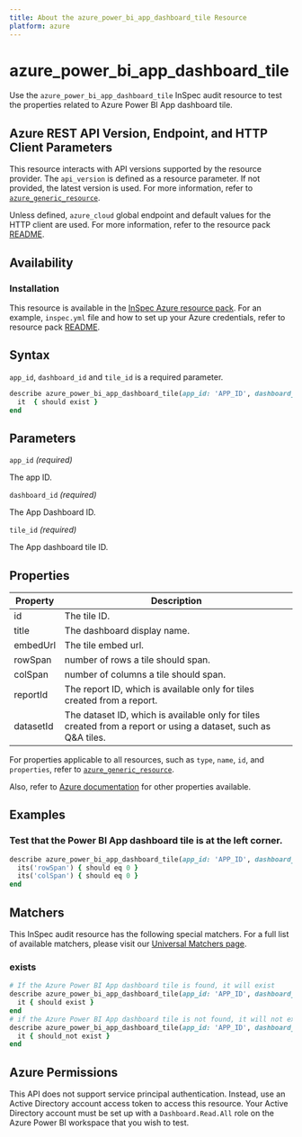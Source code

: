 ```yaml
---
title: About the azure_power_bi_app_dashboard_tile Resource
platform: azure
---
```


# azure_power_bi_app_dashboard_tile

Use the `azure_power_bi_app_dashboard_tile` InSpec audit resource to test the properties related to Azure Power BI App dashboard tile.

## Azure REST API Version, Endpoint, and HTTP Client Parameters

This resource interacts with API versions supported by the resource provider. The `api_version` is defined as a resource parameter.
If not provided, the latest version is used. For more information, refer to [`azure_generic_resource`](azure_generic_resource.md).

Unless defined, `azure_cloud` global endpoint and default values for the HTTP client are used. For more information, refer to the resource pack [README](../../README.md).

## Availability

### Installation

This resource is available in the [InSpec Azure resource pack](https://github.com/inspec/inspec-azure). For an example, `inspec.yml` file and how to set up your Azure credentials, refer to resource pack [README](../../README.md#Service-Principal).

## Syntax

`app_id`, `dashboard_id` and `tile_id` is a required parameter.

```ruby
describe azure_power_bi_app_dashboard_tile(app_id: 'APP_ID', dashboard_id: 'DASHBOARD_ID', tile_id: 'TILE_ID') do
  it  { should exist }
end
```

## Parameters

`app_id` _(required)_

The app ID.

`dashboard_id` _(required)_

The App Dashboard ID.

`tile_id` _(required)_

The App dashboard tile ID.

## Properties

| Property                            | Description                                                      |
|-------------------------------------|------------------------------------------------------------------|
| id                                  | The tile ID.                                                     |
| title                               | The dashboard display name.                                      |
| embedUrl                            | The tile embed url.                                              |
| rowSpan                             | number of rows a tile should span.                               |
| colSpan                             | number of columns a tile should span.                            |
| reportId                            | The report ID, which is available only for tiles created from a report.|
| datasetId                           | The dataset ID, which is available only for tiles created from a report or using a dataset, such as Q&A tiles. |

For properties applicable to all resources, such as `type`, `name`, `id`, and `properties`, refer to [`azure_generic_resource`](azure_generic_resource.md#properties).

Also, refer to [Azure documentation](https://docs.microsoft.com/en-us/rest/api/power-bi/apps/get-tile) for other properties available.

## Examples

### Test that the Power BI App dashboard tile is at the left corner.

```ruby
describe azure_power_bi_app_dashboard_tile(app_id: 'APP_ID', dashboard_id: 'DASHBOARD_ID', tile_id: 'TILE_ID')  do
  its('rowSpan') { should eq 0 }
  its('colSpan') { should eq 0 }
end
```

## Matchers

This InSpec audit resource has the following special matchers. For a full list of available matchers, please visit our [Universal Matchers page](/inspec/matchers/).

### exists

```ruby
# If the Azure Power BI App dashboard tile is found, it will exist
describe azure_power_bi_app_dashboard_tile(app_id: 'APP_ID', dashboard_id: 'DASHBOARD_ID', tile_id: 'TILE_ID')  do
  it { should exist }
end
# if the Azure Power BI App dashboard tile is not found, it will not exist
describe azure_power_bi_app_dashboard_tile(app_id: 'APP_ID', dashboard_id: 'DASHBOARD_ID', tile_id: 'TILE_ID')  do
  it { should_not exist }
end
```

## Azure Permissions

This API does not support service principal authentication. Instead, use an Active Directory account access token to access this resource.
Your Active Directory account must be set up with a `Dashboard.Read.All` role on the Azure Power BI workspace that you wish to test.
